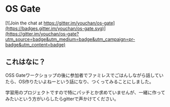 # OS Gate

[![Join the chat at https://gitter.im/youchan/os-gate](https://badges.gitter.im/youchan/os-gate.svg)](https://gitter.im/youchan/os-gate?utm_source=badge&utm_medium=badge&utm_campaign=pr-badge&utm_content=badge)

## これはなに？

OSS Gateワークショップの後に参加者でファミレスでごはんしながら話していたら、OS作りたいよねーという話になり、つくってみることにしました。

学習用のプロジェクトですので特にパッチとか求めていませんが、一緒に作ってみたいという方がいらしたらgitterで声かけてください。
